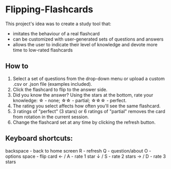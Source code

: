 # Flipping-Flashcards
This project's idea was to create a study tool that:
- imitates the behaviour of a real flashcard
- can be customized with user-generated sets of questions and answers
- allows the user to indicate their level of knowledge and devote more time to low-rated flashcards

## How to
1. Select a set of questions from the drop-down menu or upload a custom .csv or .json file (examples included).
1. Click the flashcard to flip to the answer side.
1. Did you know the answer? Using the stars at the bottom, rate your knowledge: ☆ - none; ☆☆ - partial; ☆☆☆ - perfect.
1. The rating you select affects how often you'll see the same flashcard.
1. 3 ratings of "perfect" (3 stars) or 6 ratings of "partial" removes the card from rotation in the current session.
1. Change the flashcard set at any time by clicking the refresh button.

## Keyboard shortcuts:
backspace - back to home screen
R - refresh
Q - question/about
O - options
space - flip card
← / A - rate 1 star
↓ / S - rate 2 stars
→ / D - rate 3 stars

